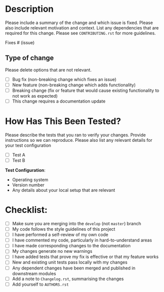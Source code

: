 # Description

Please include a summary of the change and which issue is fixed. Please also
include relevant motivation and context. List any dependencies that are required
for this change.  Please see ``CONTRIBUTING.rst`` for more guidelines.

Fixes # (issue)

## Type of change

Please delete options that are not relevant.

- [ ] Bug fix (non-breaking change which fixes an issue)
- [ ] New feature (non-breaking change which adds functionality)
- [ ] Breaking change (fix or feature that would cause existing functionality
      to not work as expected)
- [ ] This change requires a documentation update

# How Has This Been Tested?

Please describe the tests that you ran to verify your changes. Provide
instructions so we can reproduce. Please also list any relevant details for
your test configuration

- [ ] Test A
- [ ] Test B

**Test Configuration**:
* Operating system
* Version number
* Any details about your local setup that are relevant

# Checklist:

- [ ] Make sure you are merging into the ``develop`` (not ``master``) branch
- [ ] My code follows the style guidelines of this project
- [ ] I have performed a self-review of my own code
- [ ] I have commented my code, particularly in hard-to-understand areas
- [ ] I have made corresponding changes to the documentation
- [ ] My changes generate no new warnings
- [ ] I have added tests that prove my fix is effective or that my feature works
- [ ] New and existing unit tests pass locally with my changes
- [ ] Any dependent changes have been merged and published in downstream modules
- [ ] Add a note to ``Changelog.rst``, summarising the changes
- [ ] Add yourself to ``AUTHORS.rst``

